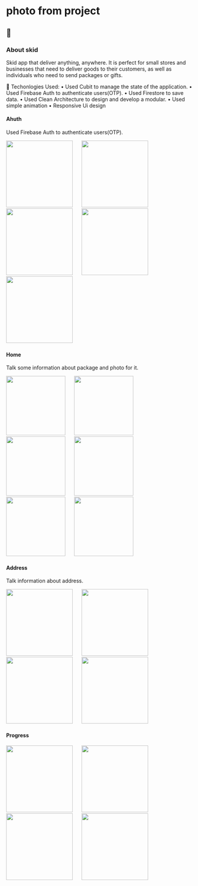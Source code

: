#  photo from project

## 🎿
### About skid
Skid app that deliver anything, anywhere. It is perfect for small stores and businesses that need to deliver goods
to their customers, as well as individuals who need to send packages or gifts.

🔵 Techonlogies Used:
• Used Cubit to manage the state of the application.
• Used Firebase Auth to authenticate users(OTP).
• Used Firestore to save data.
• Used Clean Architecture to design and develop a modular.
• Used simple animation
• Responsive Ui design

#### Ahuth 
Used Firebase Auth to authenticate users(OTP).
<div>
<img src="https://github.com/MOHAMD-ASHRAF/movies_app/assets/84055555/43cc21f1-60c5-4205-9856-277090d93980" width= 180>
&nbsp;&nbsp;&nbsp;&nbsp;
<img src="https://github.com/MOHAMD-ASHRAF/movies_app/assets/84055555/5b7f790f-3dcc-4c07-bed5-154e7c5fa908" width= 180>
&nbsp;&nbsp;&nbsp;&nbsp;
<img src="https://github.com/MOHAMD-ASHRAF/BMI/assets/84055555/341db43e-1f22-49fe-a7b6-fa7856f8b839" width= 180>
  &nbsp;&nbsp;&nbsp;&nbsp;
<img src="https://github.com/MOHAMD-ASHRAF/BMI/assets/84055555/330fa48f-ba63-4308-a6ed-f68e72ef754f" width= 180>
&nbsp;&nbsp;&nbsp;&nbsp;
<img src="https://github.com/MOHAMD-ASHRAF/movies_app/assets/84055555/7f077cff-3b96-4655-a01c-75ac6bbb0596" width= 180>
  &nbsp;&nbsp;&nbsp;&nbsp;
</div>

#### Home 
Talk some information about package and photo for it.
<div>
<img src="https://github.com/MOHAMD-ASHRAF/movies_app/assets/84055555/789b4468-959b-4052-94c3-0732b6d4c482" width= 160>
&nbsp;&nbsp;&nbsp;&nbsp;
<img src="https://github.com/MOHAMD-ASHRAF/movies_app/assets/84055555/ffb1b06e-9c11-4f11-ada5-e1fd2cd2ad16" width= 160>
&nbsp;&nbsp;&nbsp;&nbsp; 
<img src="https://github.com/MOHAMD-ASHRAF/BMI/assets/84055555/b145e11d-e416-4c28-9f9c-611331d078fd" width= 160>
&nbsp;&nbsp;&nbsp;&nbsp; 
<img src="https://github.com/MOHAMD-ASHRAF/BMI/assets/84055555/ccbf0adf-f703-4e11-8db7-7bb774a49d05" width= 160>
&nbsp;&nbsp;&nbsp;&nbsp; 
<img src="https://github.com/MOHAMD-ASHRAF/BMI/assets/84055555/32f1148f-d76e-44d5-b078-efc11b593daa" width= 160>
&nbsp;&nbsp;&nbsp;&nbsp; 
<img src="https://github.com/MOHAMD-ASHRAF/BMI/assets/84055555/851f4951-2164-4ae9-91aa-49e19051e749" width= 160>
&nbsp;&nbsp;&nbsp;&nbsp; 
<div>
  
#### Address 
Talk information about address.
<div>
<img src="https://github.com/MOHAMD-ASHRAF/BMI/assets/84055555/16ac0e11-a99f-4b47-b79c-3f8c4e05a71c" width= 180>
&nbsp;&nbsp;&nbsp;&nbsp;
<img src="https://github.com/MOHAMD-ASHRAF/BMI/assets/84055555/8ef22233-084f-4058-a0a6-7734798c39ee" width= 180>
&nbsp;&nbsp;&nbsp;&nbsp;
<img src="https://github.com/MOHAMD-ASHRAF/BMI/assets/84055555/40ea530e-a611-4797-a1b8-e94285241943" width= 180>
&nbsp;&nbsp;&nbsp;&nbsp;
<img src="https://github.com/MOHAMD-ASHRAF/BMI/assets/84055555/3bf7364c-8389-42bb-98d8-78e48be7dabc" width= 180>
&nbsp;&nbsp;&nbsp;&nbsp;
</div>

#### Progress 
<div>
<img src="https://github.com/MOHAMD-ASHRAF/BMI/assets/84055555/b1f43286-6b1a-47cf-8aac-2c3f520eeef8" width= 180>
&nbsp;&nbsp;&nbsp;&nbsp;
<img src="https://github.com/MOHAMD-ASHRAF/BMI/assets/84055555/e8e26cf5-4e18-4b0c-ac36-e921fe40b050" width= 180>
&nbsp;&nbsp;&nbsp;&nbsp;
<img src="https://github.com/MOHAMD-ASHRAF/BMI/assets/84055555/78f4923b-e37f-4431-903c-c849b0e9c953" width= 180>
&nbsp;&nbsp;&nbsp;&nbsp;
<img src="https://github.com/MOHAMD-ASHRAF/BMI/assets/84055555/71c11ca3-30b9-4f05-955d-8c5634512529" width= 180>
&nbsp;&nbsp;&nbsp;&nbsp;
</div>
